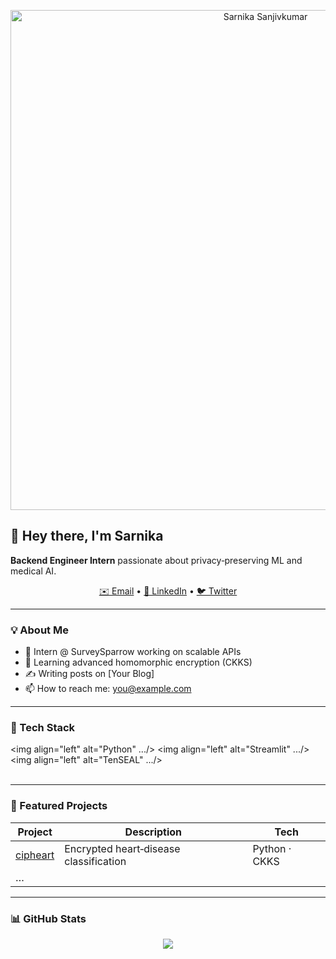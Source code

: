 <p align="center">
  <img src="your‑banner‑image.png" alt="Sarnika Sanjivkumar" width="800"/>
</p>

## 👋 Hey there, I'm Sarnika
**Backend Engineer Intern** passionate about privacy‑preserving ML and medical AI.

<p align="center">
  <a href="mailto:you@example.com">✉️ Email</a> •
  <a href="https://linkedin.com/in/sarnikaa">🔗 LinkedIn</a> •
  <a href="https://twitter.com/sarnikaa">🐦 Twitter</a>
</p>

---

### 💡 About Me
- 🔭 Intern @ SurveySparrow working on scalable APIs  
- 🌱 Learning advanced homomorphic encryption (CKKS)  
- ✍️ Writing posts on [Your Blog]  
- 📫 How to reach me: you@example.com  

---

### 🔧 Tech Stack
<img align="left" alt="Python" .../>  <img align="left" alt="Streamlit" .../>  <img align="left" alt="TenSEAL" .../>  
<br clear="both"/>

---

### 🚀 Featured Projects
| Project | Description | Tech |
|---|---|---|
| [cipheart](…) | Encrypted heart‑disease classification | Python · CKKS |
| …

---

### 📊 GitHub Stats
<p align="center">
  <img src="https://github-readme-stats.vercel.app/api?username=sarnikaa&show_icons=true" />
</p>

<!--
**sarnikaa/sarnikaa** is a ✨ _special_ ✨ repository because its `README.md` (this file) appears on your GitHub profile.

Here are some ideas to get you started:

- 🔭 I’m currently working on ...
- 🌱 I’m currently learning ...
- 👯 I’m looking to collaborate on ...
- 🤔 I’m looking for help with ...
- 💬 Ask me about ...
- 📫 How to reach me: ...
- 😄 Pronouns: ...
- ⚡ Fun fact: ...
-->
